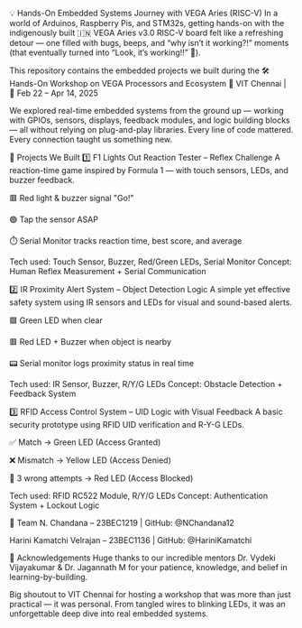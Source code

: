 💡 Hands-On Embedded Systems Journey with VEGA Aries (RISC-V)
In a world of Arduinos, Raspberry Pis, and STM32s, getting hands-on with the indigenously built 🇮🇳 VEGA Aries v3.0 RISC-V board felt like a refreshing detour — one filled with bugs, beeps, and “why isn’t it working?!” moments (that eventually turned into “Look, it’s working!!” 🎉).

This repository contains the embedded projects we built during the
🛠️ Hands-On Workshop on VEGA Processors and Ecosystem
📍 VIT Chennai | 📅 Feb 22 – Apr 14, 2025

We explored real-time embedded systems from the ground up — working with GPIOs, sensors, displays, feedback modules, and logic building blocks — all without relying on plug-and-play libraries. Every line of code mattered. Every connection taught us something new.

🔧 Projects We Built
1️⃣ F1 Lights Out Reaction Tester – Reflex Challenge
A reaction-time game inspired by Formula 1 — with touch sensors, LEDs, and buzzer feedback.

🟥 Red light & buzzer signal "Go!"

🟢 Tap the sensor ASAP

⏱️ Serial Monitor tracks reaction time, best score, and average

Tech used: Touch Sensor, Buzzer, Red/Green LEDs, Serial Monitor
Concept: Human Reflex Measurement + Serial Communication

2️⃣ IR Proximity Alert System – Object Detection Logic
A simple yet effective safety system using IR sensors and LEDs for visual and sound-based alerts.

🟩 Green LED when clear

🟥 Red LED + Buzzer when object is nearby

📟 Serial monitor logs proximity status in real time

Tech used: IR Sensor, Buzzer, R/Y/G LEDs
Concept: Obstacle Detection + Feedback System

3️⃣ RFID Access Control System – UID Logic with Visual Feedback
A basic security prototype using RFID UID verification and R-Y-G LEDs.

✅ Match → Green LED (Access Granted)

❌ Mismatch → Yellow LED (Access Denied)

🚫 3 wrong attempts → Red LED (Access Blocked)

Tech used: RFID RC522 Module, R/Y/G LEDs
Concept: Authentication System + Lockout Logic

👥 Team
N. Chandana – 23BEC1219 | GitHub: @NChandana12

Harini Kamatchi Velrajan – 23BEC1136 | GitHub: @HariniKamatchi

🙌 Acknowledgements
Huge thanks to our incredible mentors
Dr. Vydeki Vijayakumar & Dr. Jagannath M
for your patience, knowledge, and belief in learning-by-building.

Big shoutout to VIT Chennai for hosting a workshop that was more than just practical — it was personal. From tangled wires to blinking LEDs, it was an unforgettable deep dive into real embedded systems.


